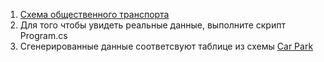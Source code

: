 1. [Схема общественного транспорта](DbHwT3.png)
2. Для того чтобы увидеть реальные данные,  выполните скрипт Program.cs
3. Сгенерированные данные соответсвуют таблице из схемы [Car Park](DbHwT3.png)
